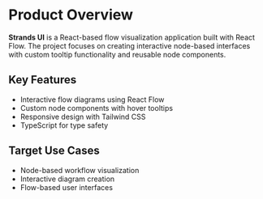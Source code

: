 # Product Overview

**Strands UI** is a React-based flow visualization application built with React Flow. The project focuses on creating interactive node-based interfaces with custom tooltip functionality and reusable node components.

## Key Features
- Interactive flow diagrams using React Flow
- Custom node components with hover tooltips
- Responsive design with Tailwind CSS
- TypeScript for type safety

## Target Use Cases
- Node-based workflow visualization
- Interactive diagram creation
- Flow-based user interfaces
